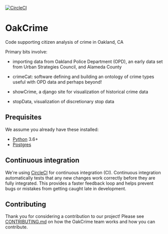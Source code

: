 [![CircleCI](https://circleci.com/gh/openoakland/OakCrime.svg?style=svg)](https://circleci.com/gh/openoakland/OakCrime)

OakCrime
========

Code supporting citizen analysis of crime in Oakland, CA

Primary bits involve:

* importing data from Oakland Police Department (OPD), an early data set from Urban Strategies Council, and Alameda County

* crimeCat: software defining and building an ontology of crime types useful with OPD data and perhaps beyond!

* showCrime, a django site for visualization of historical crime data

* stopData, visualization of discretionary stop data


## Prequisites

We assume you already have these installed:

- [Python](https://www.python.org/) 3.6+
- [Postgres](https://www.postgresql.org/)


## Continuous integration

We're using [CircleCI](https://circleci.com/) for continuous integration (CI).
Continuous integration automatically tests that any new changes work correctly
before they are fully integrated. This provides a faster feedback loop and helps
prevent bugs or mistakes from getting caught late in development.


## Contributing

Thank you for considering a contribution to our project! Please see
[CONTRIBUTING.md](CONTRIBUTING.md) on how the OakCrime team works and how you
can contribute.
